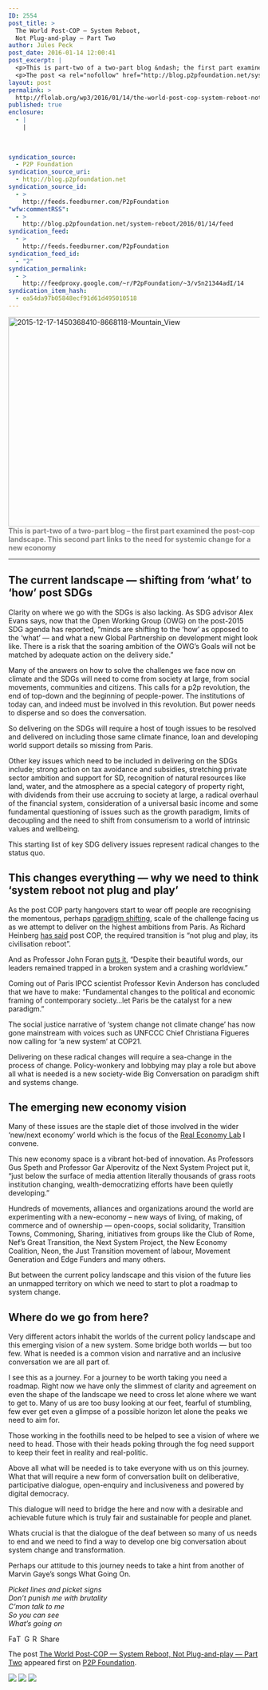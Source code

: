 ```yaml
---
ID: 2554
post_title: >
  The World Post-COP — System Reboot,
  Not Plug-and-play — Part Two
author: Jules Peck
post_date: 2016-01-14 12:00:41
post_excerpt: |
  <p>This is part-two of a two-part blog &ndash; the first part examined the post-cop landscape. This second part links to the need for systemic change for a new economy The current landscape &mdash; shifting from &lsquo;what&rsquo; to &lsquo;how&rsquo; post SDGs Clarity on where we go with the SDGs is also lacking. As SDG advisor Alex [&hellip;]</p>
  <p>The post <a rel="nofollow" href="http://blog.p2pfoundation.net/system-reboot/2016/01/14">The World Post-COP &mdash; System Reboot, Not Plug-and-play &mdash; Part Two</a> appeared first on <a rel="nofollow" href="http://blog.p2pfoundation.net/">P2P Foundation</a>.</p>
layout: post
permalink: >
  http://flolab.org/wp3/2016/01/14/the-world-post-cop-system-reboot-not-plug-and-play-part-two/
published: true
enclosure:
  - |
    |
        
        
        
syndication_source:
  - P2P Foundation
syndication_source_uri:
  - http://blog.p2pfoundation.net
syndication_source_id:
  - >
    http://feeds.feedburner.com/P2pFoundation
"wfw:commentRSS":
  - >
    http://blog.p2pfoundation.net/system-reboot/2016/01/14/feed
syndication_feed:
  - >
    http://feeds.feedburner.com/P2pFoundation
syndication_feed_id:
  - "2"
syndication_permalink:
  - >
    http://feedproxy.google.com/~r/P2pFoundation/~3/vSn21344adI/14
syndication_item_hash:
  - ea54da97b05848ecf91d61d495010518
---
```

<img class="aligncenter wp-image-53406" src="http://blog.p2pfoundation.net/wp-content/uploads/2015-12-17-1450368410-8668118-Mountain_View-1024x576.jpg" alt="2015-12-17-1450368410-8668118-Mountain_View" width="744" height="419" />  
<span style="color: #808080"><strong>This is part-two of a two-part blog – the first part examined the post-cop landscape. This second part links to the need for systemic change for a new economy </strong></span>

* * *

## The current landscape — shifting from ‘what’ to ‘how’ post SDGs

Clarity on where we go with the SDGs is also lacking. As SDG advisor Alex Evans says, now that the Open Working Group (OWG) on the post-2015 SDG agenda has reported, “minds are shifting to the ‘how’ as opposed to the ‘what’ — and what a new Global Partnership on development might look like. There is a risk that the soaring ambition of the OWG’s Goals will not be matched by adequate action on the delivery side.”

Many of the answers on how to solve the challenges we face now on climate and the SDGs will need to come from society at large, from social movements, communities and citizens. This calls for a p2p revolution, the end of top-down and the beginning of people-power. The institutions of today can, and indeed must be involved in this revolution. But power needs to disperse and so does the conversation.

So delivering on the SDGs will require a host of tough issues to be resolved and delivered on including those same climate finance, loan and developing world support details so missing from Paris.

Other key issues which need to be included in delivering on the SDGs include; strong action on tax avoidance and subsidies, stretching private sector ambition and support for SD, recognition of natural resources like land, water, and the atmosphere as a special category of property right, with dividends from their use accruing to society at large, a radical overhaul of the financial system, consideration of a universal basic income and some fundamental questioning of issues such as the growth paradigm, limits of decoupling and the need to shift from consumerism to a world of intrinsic values and wellbeing.

This starting list of key SDG delivery issues represent radical changes to the status quo.

## This changes everything — why we need to think ‘system reboot not plug and play’

As the post COP party hangovers start to wear off people are recognising the momentous, perhaps [paradigm shifting][1], scale of the challenge facing us as we attempt to deliver on the highest ambitions from Paris. As Richard Heinberg [has said][2] post COP, the required transition is “not plug and play, its civilisation reboot”.

And as Professor John Foran [puts it][3], “Despite their beautiful words, our leaders remained trapped in a broken system and a crashing worldview.”

Coming out of Paris IPCC scientist Professor Kevin Anderson has concluded that we have to make: “Fundamental changes to the political and economic framing of contemporary society…let Paris be the catalyst for a new paradigm.”

The social justice narrative of ‘system change not climate change’ has now gone mainstream with voices such as UNFCCC Chief Christiana Figueres now calling for ‘a new system’ at COP21.

Delivering on these radical changes will require a sea-change in the process of change. Policy-wonkery and lobbying may play a role but above all what is needed is a new society-wide Big Conversation on paradigm shift and systems change.

## The emerging new economy vision

Many of these issues are the staple diet of those involved in the wider ‘new/next economy’ world which is the focus of the [Real Economy Lab][4] I convene.

This new economy space is a vibrant hot-bed of innovation. As Professors Gus Speth and Professor Gar Alperovitz of the Next System Project put it, “just below the surface of media attention literally thousands of grass roots institution changing, wealth-democratizing efforts have been quietly developing.”

Hundreds of movements, alliances and organizations around the world are experimenting with a new-economy – new ways of living, of making, of commerce and of ownership — open-coops, social solidarity, Transition Towns, Commoning, Sharing, initiatives from groups like the Club of Rome, Nef’s Great Transition, the Next System Project, the New Economy Coalition, Neon, the Just Transition movement of labour, Movement Generation and Edge Funders and many others.

But between the current policy landscape and this vision of the future lies an unmapped territory on which we need to start to plot a roadmap to system change.

## Where do we go from here?

Very different actors inhabit the worlds of the current policy landscape and this emerging vision of a new system. Some bridge both worlds — but too few. What is needed is a common vision and narrative and an inclusive conversation we are all part of.

I see this as a journey. For a journey to be worth taking you need a roadmap. Right now we have only the slimmest of clarity and agreement on even the shape of the landscape we need to cross let alone where we want to get to. Many of us are too busy looking at our feet, fearful of stumbling, few ever get even a glimpse of a possible horizon let alone the peaks we need to aim for.

Those working in the foothills need to be helped to see a vision of where we need to head. Those with their heads poking through the fog need support to keep their feet in reality and real-politic.

Above all what will be needed is to take everyone with us on this journey. What that will require a new form of conversation built on deliberative, participative dialogue, open-enquiry and inclusiveness and powered by digital democracy.

This dialogue will need to bridge the here and now with a desirable and achievable future which is truly fair and sustainable for people and planet.

Whats crucial is that the dialogue of the deaf between so many of us needs to end and we need to find a way to develop one big conversation about system change and transformation.

Perhaps our attitude to this journey needs to take a hint from another of Marvin Gaye’s songs What Going On.

*Picket lines and picket signs  
Don’t punish me with brutality  
C’mon talk to me  
So you can see  
What’s going on*

<a class="a2a_button_facebook" href="http://www.addtoany.com/add_to/facebook?linkurl=http%3A%2F%2Fblog.p2pfoundation.net%2Fsystem-reboot%2F2016%2F01%2F14&linkname=The%20World%20Post-COP%20%E2%80%94%20System%20Reboot%2C%20Not%20Plug-and-play%20%E2%80%94%20Part%20Two" title="Facebook" rel="nofollow"><img src="http://blog.p2pfoundation.net/wp-content/plugins/add-to-any/icons/facebook.png" width="16" height="16" alt="Facebook" /></a><a class="a2a_button_twitter" href="http://www.addtoany.com/add_to/twitter?linkurl=http%3A%2F%2Fblog.p2pfoundation.net%2Fsystem-reboot%2F2016%2F01%2F14&linkname=The%20World%20Post-COP%20%E2%80%94%20System%20Reboot%2C%20Not%20Plug-and-play%20%E2%80%94%20Part%20Two" title="Twitter" rel="nofollow"><img src="http://blog.p2pfoundation.net/wp-content/plugins/add-to-any/icons/twitter.png" width="16" height="16" alt="Twitter" /></a><a class="a2a_button_google_plus" href="http://www.addtoany.com/add_to/google_plus?linkurl=http%3A%2F%2Fblog.p2pfoundation.net%2Fsystem-reboot%2F2016%2F01%2F14&linkname=The%20World%20Post-COP%20%E2%80%94%20System%20Reboot%2C%20Not%20Plug-and-play%20%E2%80%94%20Part%20Two" title="Google+" rel="nofollow"><img src="http://blog.p2pfoundation.net/wp-content/plugins/add-to-any/icons/google_plus.png" width="16" height="16" alt="Google+" /></a><a class="a2a_button_reddit" href="http://www.addtoany.com/add_to/reddit?linkurl=http%3A%2F%2Fblog.p2pfoundation.net%2Fsystem-reboot%2F2016%2F01%2F14&linkname=The%20World%20Post-COP%20%E2%80%94%20System%20Reboot%2C%20Not%20Plug-and-play%20%E2%80%94%20Part%20Two" title="Reddit" rel="nofollow"><img src="http://blog.p2pfoundation.net/wp-content/plugins/add-to-any/icons/reddit.png" width="16" height="16" alt="Reddit" /></a><a class="a2a_dd a2a_target addtoany_share_save" href="https://www.addtoany.com/share#url=http%3A%2F%2Fblog.p2pfoundation.net%2Fsystem-reboot%2F2016%2F01%2F14&title=The%20World%20Post-COP%20%E2%80%94%20System%20Reboot%2C%20Not%20Plug-and-play%20%E2%80%94%20Part%20Two" id="wpa2a_2"><img src="http://blog.p2pfoundation.net/wp-content/plugins/add-to-any/share_save_120_16.png" width="120" height="16" alt="Share" /></a>

The post <a rel="nofollow" href="http://blog.p2pfoundation.net/system-reboot/2016/01/14">The World Post-COP — System Reboot, Not Plug-and-play — Part Two</a> appeared first on <a rel="nofollow" href="http://blog.p2pfoundation.net/">P2P Foundation</a>.

<div class="feedflare">
  <a href="http://feeds.feedburner.com/~ff/P2pFoundation?a=vSn21344adI:83CACINKWBU:7Q72WNTAKBA"><img src="http://feeds.feedburner.com/~ff/P2pFoundation?d=7Q72WNTAKBA" border="0" /></img></a> <a href="http://feeds.feedburner.com/~ff/P2pFoundation?a=vSn21344adI:83CACINKWBU:D7DqB2pKExk"><img src="http://feeds.feedburner.com/~ff/P2pFoundation?i=vSn21344adI:83CACINKWBU:D7DqB2pKExk" border="0" /></img></a> <a href="http://feeds.feedburner.com/~ff/P2pFoundation?a=vSn21344adI:83CACINKWBU:2mJPEYqXBVI"><img src="http://feeds.feedburner.com/~ff/P2pFoundation?d=2mJPEYqXBVI" border="0" /></img></a>
</div>

<img src="http://feeds.feedburner.com/~r/P2pFoundation/~4/vSn21344adI" height="1" width="1" alt="" />

 [1]: http://www.theguardian.com/environment/2015/dec/14/eu-says-15c-global-warming-target-depends-on-negative-emissions-technology
 [2]: http://www.postcarbon.org/renewable-energy-after-cop21/
 [3]: http://www.resilience.org/stories/2015-12-14/the-paris-agreement-paper-heroes-widen-the-climate-justice-gap
 [4]: http://www.huffingtonpost.com/jules-peck/making-sense-of-the-new-e_b_7219732.html
